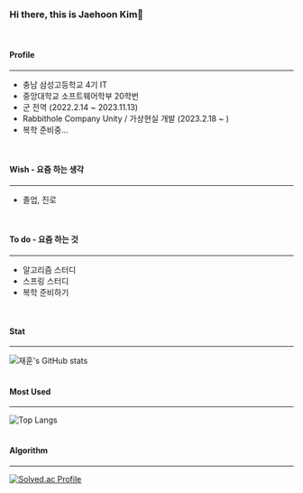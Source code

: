 ### Hi there, this is Jaehoon Kim👋
<br/>   

#### Profile
- - -
* 충남 삼성고등학교 4기 IT
* 중앙대학교 소프트웨어학부 20학번
* 군 전역 (2022.2.14 ~ 2023.11.13)
* Rabbithole Company Unity / 가상현실 개발 (2023.2.18 ~ )
* 복학 준비중...
<br/>

#### Wish - 요즘 하는 생각
- - -
* 졸업, 진로
<br/>

#### To do - 요즘 하는 것
- - -
* 알고리즘 스터디
* 스프링 스터디
* 복학 준비하기
<br/>

#### Stat
- - -
![재훈's GitHub stats](https://github-readme-stats.vercel.app/api?username=RaccHoon&show_icons=true&theme=highcontrast)
<br/><br/>

#### Most Used
- - -
![Top Langs](https://github-readme-stats.vercel.app/api/top-langs/?username=RaccHoon&layout=compact&theme=highcontrast)
<br/><br/>

#### Algorithm
- - -
[![Solved.ac Profile](http://mazassumnida.wtf/api/v2/generate_badge?boj=jaehoon0429)](https://solved.ac/jaehoon0429/)

<!--
**RaccHoon/RaccHoon** is a ✨ _special_ ✨ repository because its `README.md` (this file) appears on your GitHub profile.

Here are some ideas to get you started:

- 🔭 I’m currently working on ...
- 🌱 I’m currently learning ...
- 👯 I’m looking to collaborate on ...
- 🤔 I’m looking for help with ...
- 💬 Ask me about ...
- 📫 How to reach me: ...
- 😄 Pronouns: ...
- ⚡ Fun fact: ...
-->
